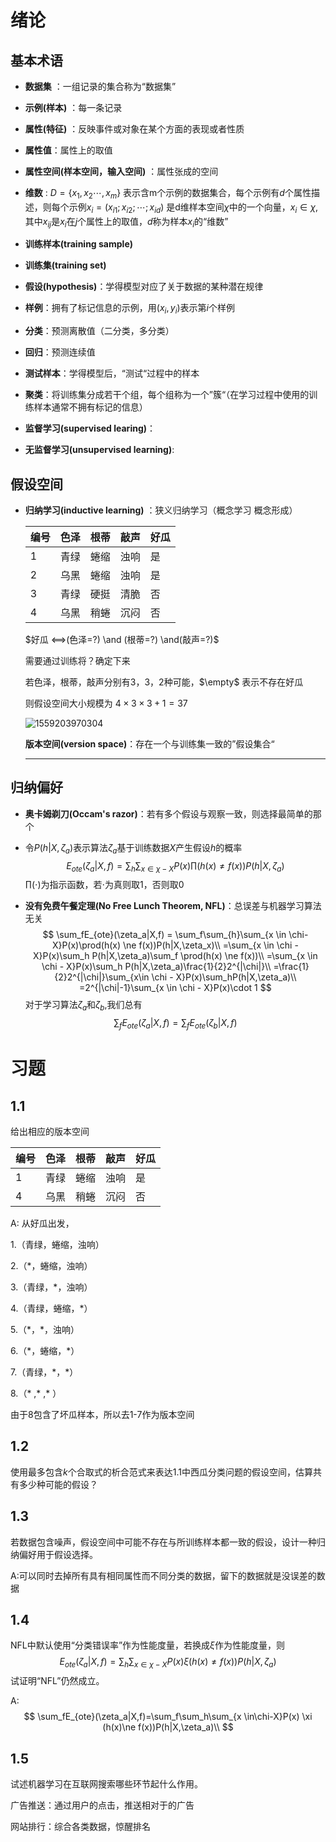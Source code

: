 

# 绪论

## 基本术语

- **数据集** ：一组记录的集合称为“数据集”

- **示例(样本)** ：每一条记录

- **属性(特征)** ：反映事件或对象在某个方面的表现或者性质

- **属性值**：属性上的取值

- **属性空间(样本空间，输入空间)** ：属性张成的空间

- **维数** : $D = \{x_1,x_2\cdots,x_m\}$ 表示含m个示例的数据集合，每个示例有$d$个属性描述，则每个示例$x_i=(x_{i1};x_{i2};\cdots;x_{id})$ 是d维样本空间$\chi$中的一个向量，$x_i\in\chi$,其中$x_{ij}$是$x_i$在$j$个属性上的取值，$d$称为样本$x_i$的“维数”

- **训练样本(training sample)**

- **训练集(training set)**

- **假设(hypothesis)**：学得模型对应了关于数据的某种潜在规律

- **样例**：拥有了标记信息的示例，用$(x_i,y_i)$表示第$i$个样例

- **分类**：预测离散值（二分类，多分类）

- **回归**：预测连续值

- **测试样本**：学得模型后，“测试“过程中的样本

- **聚类**：将训练集分成若干个组，每个组称为一个”簇“（在学习过程中使用的训练样本通常不拥有标记的信息）

- **监督学习(supervised learing)**：

- **无监督学习(unsupervised learning)**: 

  

## 假设空间

- **归纳学习(inductive learning)** ：狭义归纳学习（概念学习 概念形成）

  | 编号 | 色泽 | 根蒂 | 敲声 | 好瓜 |
  | ---- | ---- | ---- | ---- | ---- |
  | 1    | 青绿 | 蜷缩 | 浊响 | 是   |
  | 2    | 乌黑 | 蜷缩 | 浊响 | 是   |
  | 3    | 青绿 | 硬挺 | 清脆 | 否   |
  | 4    | 乌黑 | 稍蜷 | 沉闷 | 否   |

  $好瓜 <==>(色泽=?) \and (根蒂=?) \and(敲声=?)$  

  需要通过训练将？确定下来

  若色泽，根蒂，敲声分别有3，3，2种可能，$\empty$ 表示不存在好瓜

  则假设空间大小规模为 $4\times3\times3+1=37$ 

  ![1559203970304](C:\Users\CMD\AppData\Roaming\Typora\typora-user-images\1559203970304.png)

  **版本空间(version space)**：存在一个与训练集一致的”假设集合“

  ****

## 归纳偏好

- **奥卡姆剃刀(Occam's razor)**：若有多个假设与观察一致，则选择最简单的那个

- 令$P(h|X,\zeta_a)$表示算法$\zeta_a$基于训练数据$X$产生假设$h$的概率
  $$
  E_{ote}(\zeta_a|X,f)=\sum_h\sum_{x \in\chi-X}P(x) \prod (h(x)\ne f(x))P(h|X,\zeta_a)
  $$
  $\prod(\cdot)$为指示函数，若$\cdot$为真则取1，否则取0
  
- **没有免费午餐定理(No Free Lunch Theorem, NFL)**：总误差与机器学习算法无关
  $$
  \sum_fE_{ote}(\zeta_a|X,f) =  \sum_f\sum_{h}\sum_{x \in \chi-X}P(x)\prod(h(x) \ne f(x))P(h|X,\zeta_x)\\
  =\sum_{x \in \chi - X}P(x)\sum_h P(h|X,\zeta_a)\sum_f \prod(h(x) \ne f(x))\\
  =\sum_{x \in \chi - X}P(x)\sum_h P(h|X,\zeta_a)\frac{1}{2}2^{|\chi|}\\
  =\frac{1}{2}2^{|\chi|}\sum_{x\in \chi - X}P(x)\sum_hP(h|X,\zeta_a)\\
  =2^{|\chi|-1}\sum_{x \in \chi - X}P(x)\cdot 1
  $$
  对于学习算法$\zeta_a$和$\zeta_b$,我们总有
  $$
  \sum_fE_{ote}(\zeta_a|X,f)=\sum_fE_{ote}(\zeta_b|X,f)
  $$
  

# 习题

## 1.1  

给出相应的版本空间

| 编号 | 色泽 | 根蒂 | 敲声 | 好瓜 |
| ---- | ---- | ---- | ---- | ---- |
| 1    | 青绿 | 蜷缩 | 浊响 | 是   |
| 4    | 乌黑 | 稍蜷 | 沉闷 | 否   |

A: 从好瓜出发，

1.（青绿，蜷缩，浊响）

2.（\*，蜷缩，浊响）

3.（青绿，\*，浊响）

4.（青绿，蜷缩，*）

5.（\*，\*，浊响）

6.（\*，蜷缩，\*）

7.（青绿，\*，\*）

8.（\*   ,\*   ,\*  ）

由于8包含了坏瓜样本，所以去1-7作为版本空间

## 1.2

使用最多包含$k$个合取式的析合范式来表达1.1中西瓜分类问题的假设空间，估算共有多少种可能的假设？

## 1.3

若数据包含噪声，假设空间中可能不存在与所训练样本都一致的假设，设计一种归纳偏好用于假设选择。

A:可以同时去掉所有具有相同属性而不同分类的数据，留下的数据就是没误差的数据

## 1.4

NFL中默认使用“分类错误率”作为性能度量，若换成$\xi$作为性能度量，则
$$
E_{ote}(\zeta_a|X,f)=\sum_h\sum_{x \in\chi-X}P(x) \xi(h(x)\ne f(x))P(h|X,\zeta_a)
$$
试证明“NFL”仍然成立。

A:
$$
\sum_fE_{ote}(\zeta_a|X,f)=\sum_f\sum_h\sum_{x \in\chi-X}P(x) \xi (h(x)\ne f(x))P(h|X,\zeta_a)\\
$$


## 1.5

试述机器学习在互联网搜索哪些环节起什么作用。

广告推送：通过用户的点击，推送相对于的广告

网站排行：综合各类数据，惊醒排名



